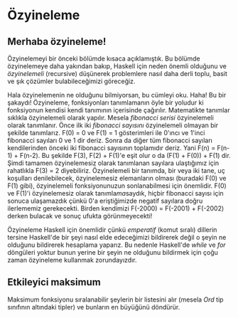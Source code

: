 # Özyineleme

## Merhaba özyineleme!

Özyinelemeyi bir önceki bölümde kısaca açıklamıştık. Bu bölümde özyinelemeye daha yakından bakıp, Haskell için neden önemli olduğunu ve *özyinelemeli* (recursive) düşünerek problemlere nasıl daha derli toplu, basit ve şık çözümler bulabileceğimizi göreceğiz.

Hala özyinelemenin ne olduğunu bilmiyorsan, bu cümleyi oku. Haha! Bu bir şakaydı! Özyineleme, fonksiyonları tanımlamanın öyle bir yoludur ki fonksiyonun kendisi kendi tanımının içerisinde çağırılır. Matematikte tanımlar sıklıkla özyinelemeli olarak yapılır. Mesela *fibonacci serisi* özyinelemeli olarak tanımlanır. Önce ilk iki *fibonacci sayısını* özyinelemeli olmayan bir şekilde tanımlarız. F(0) = 0 ve F(1) = 1 gösterimleri ile 0'ıncı ve 1'inci fibonacci sayıları 0 ve 1 dir deriz. Sonra da diğer tüm fibonacci sayıları kendilerinden önceki iki fibonacci sayısının toplamıdır deriz. Yani F(n) = F(n-1) + F(n-2). Bu şekilde F(3), F(2) + F(1)'e eşit olur o da (F(1) + F(0)) + F(1) dir. Şimdi tamamen özyinelemesiz olarak tanımlanan sayılara ulaştığımız için rahatlıkla F(3) = 2 diyebiliriz. Özyinelemeli bir tanımda, bir veya iki tane, uç koşulları denilebilecek, özyinelemesiz elemanların olması (buradaki F(0) ve F(1) gibi), özyinelemeli fonksiyonunuzun sonlanabilmesi için önemlidir. F(0) ve F(1)'i özyinelemesiz olarak tanımla*ma*saydık, hiçbir fibonacci sayısı için sonuca ulaşamazdık çünkü 0'a eriştiğimizde negatif sayılara doğru ilerlememiz gerekecekti. Birden kendimizi F(-2000) = F(-2001) + F(-2002) derken bulacak ve sonuç ufukta görünmeyecekti! 

Özyineleme Haskell için önemlidir çünkü *emperatif* (komut sıralı) dillerin tersine Haskell'de bir şeyi nasıl elde edeceğimizi bildirerek değil o şeyin ne olduğunu bildirerek hesaplama yaparız. Bu nedenle Haskell'de *while* ve *for* döngüleri yoktur bunun yerine bir şeyin ne olduğunu bildirmek için çoğu zaman özyineleme kullanmak zorundayızdır. 

## Etkileyici maksimum

Maksimum fonksiyonu sıralanabilir şeylerin bir listesini alır (mesela *Ord* tip sınıfının altındaki tipler) ve bunların en büyüğünü döndürür.